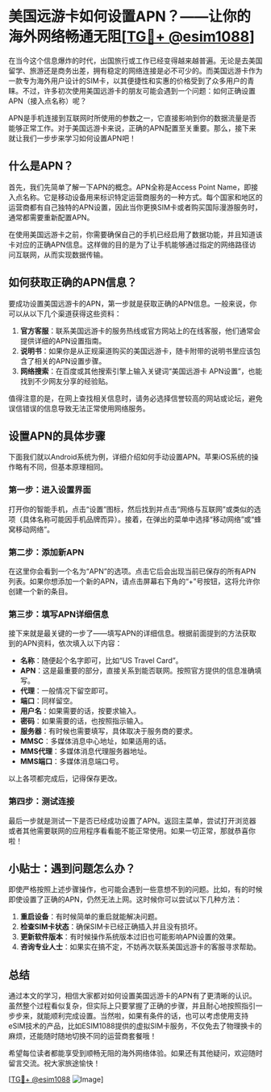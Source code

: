 # 美国远游卡如何设置APN？——让你的海外网络畅通无阻[[TG💪+ @esim1088](https://t.me/s/esim1088)]

在当今这个信息爆炸的时代，出国旅行或工作已经变得越来越普遍。无论是去美国留学、旅游还是商务出差，拥有稳定的网络连接是必不可少的。而美国远游卡作为一款专为海外用户设计的SIM卡，以其便捷性和实惠的价格受到了众多用户的青睐。不过，许多初次使用美国远游卡的朋友可能会遇到一个问题：如何正确设置APN（接入点名称）呢？

APN是手机连接到互联网时所使用的参数之一，它直接影响到你的数据流量是否能够正常工作。对于美国远游卡来说，正确的APN配置至关重要。那么，接下来就让我们一步步来学习如何设置APN吧！

## 什么是APN？

首先，我们先简单了解一下APN的概念。APN全称是Access Point Name，即接入点名称。它是移动设备用来标识特定运营商服务的一种方式。每个国家和地区的运营商都有自己独特的APN设置，因此当你更换SIM卡或者购买国际漫游服务时，通常都需要重新配置APN。

在使用美国远游卡之前，你需要确保自己的手机已经启用了数据功能，并且知道该卡对应的正确APN信息。这样做的目的是为了让手机能够通过指定的网络路径访问互联网，从而实现数据传输。

## 如何获取正确的APN信息？

要成功设置美国远游卡的APN，第一步就是获取正确的APN信息。一般来说，你可以从以下几个渠道获得这些资料：

1. **官方客服**：联系美国远游卡的服务热线或官方网站上的在线客服，他们通常会提供详细的APN设置指南。
2. **说明书**：如果你是从正规渠道购买的美国远游卡，随卡附带的说明书里应该包含了相关的APN设置步骤。
3. **网络搜索**：在百度或其他搜索引擎上输入关键词“美国远游卡 APN设置”，也能找到不少网友分享的经验贴。

值得注意的是，在网上查找相关信息时，请务必选择信誉较高的网站或论坛，避免误信错误的信息导致无法正常使用网络服务。

## 设置APN的具体步骤

下面我们就以Android系统为例，详细介绍如何手动设置APN。苹果iOS系统的操作略有不同，但基本原理相同。

### 第一步：进入设置界面

打开你的智能手机，点击“设置”图标，然后找到并点击“网络与互联网”或类似的选项（具体名称可能因手机品牌而异）。接着，在弹出的菜单中选择“移动网络”或“蜂窝移动网络”。

### 第二步：添加新APN

在这里你会看到一个名为“APN”的选项。点击它后会出现当前已保存的所有APN列表。如果你想添加一个新的APN，请点击屏幕右下角的“+”号按钮，这将允许你创建一个新的条目。

### 第三步：填写APN详细信息

接下来就是最关键的一步了——填写APN的详细信息。根据前面提到的方法获取到的APN资料，依次填入以下内容：

- **名称**：随便起个名字即可，比如“US Travel Card”。
- **APN**：这是最重要的部分，直接关系到能否联网。按照官方提供的信息准确填写。
- **代理**：一般情况下留空即可。
- **端口**：同样留空。
- **用户名**：如果需要的话，按要求输入。
- **密码**：如果需要的话，也按照指示输入。
- **服务器**：有时候也需要填写，具体取决于服务商的要求。
- **MMSC**：多媒体消息中心地址，如果适用的话。
- **MMS代理**：多媒体消息代理服务器地址。
- **MMS端口**：多媒体消息端口号。

以上各项都完成后，记得保存更改。

### 第四步：测试连接

最后一步就是测试一下是否已经成功设置了APN。返回主菜单，尝试打开浏览器或者其他需要联网的应用程序看看能不能正常使用。如果一切正常，那就恭喜你啦！

## 小贴士：遇到问题怎么办？

即使严格按照上述步骤操作，也可能会遇到一些意想不到的问题。比如，有的时候即使设置了正确的APN，仍然无法上网。这时候你可以尝试以下几种方法：

1. **重启设备**：有时候简单的重启就能解决问题。
2. **检查SIM卡状态**：确保SIM卡已经正确插入并且没有损坏。
3. **更新软件版本**：有时候操作系统版本过旧也可能影响APN设置的效果。
4. **咨询专业人士**：如果实在搞不定，不妨再次联系美国远游卡的客服寻求帮助。

## 总结

通过本文的学习，相信大家都对如何设置美国远游卡的APN有了更清晰的认识。虽然整个过程看似复杂，但实际上只要掌握了正确的步骤，并且耐心地按照指引一步步来，就能顺利完成设置。当然啦，如果有条件的话，也可以考虑使用支持eSIM技术的产品，比如ESIM1088提供的虚拟SIM卡服务，不仅免去了物理换卡的麻烦，还能随时随地切换不同的运营商套餐哦！

希望每位读者都能享受到顺畅无阻的海外网络体验。如果还有其他疑问，欢迎随时留言交流。祝大家旅途愉快！

[[TG💪+ @esim1088](https://t.me/s/esim1088) ![Image](https://i.postimg.cc/4NQfJmqS/Snipaste-2025-05-13-00-14-12.png)]
